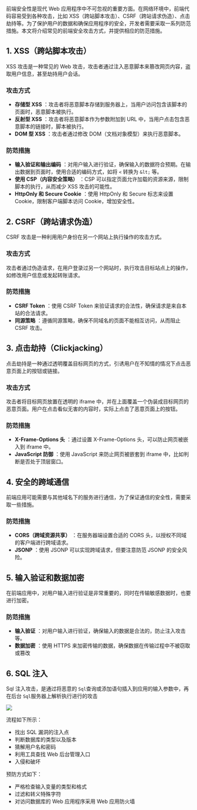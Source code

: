 前端安全性是现代 Web 应用程序中不可忽视的重要方面。在网络环境中，前端代码容易受到各种攻击，比如 XSS（跨站脚本攻击）、CSRF（跨站请求伪造）、点击劫持等。为了保护用户的数据和确保应用程序的安全，开发者需要采取一系列防范措施。本文将介绍常见的前端安全攻击方式，并提供相应的防范措施。

## 1. XSS（跨站脚本攻击）

XSS 攻击是一种常见的 Web 攻击，攻击者通过注入恶意脚本来篡改网页内容，盗取用户信息，甚至劫持用户会话。

### 攻击方式

- **存储型 XSS** ：攻击者将恶意脚本存储到服务器上，当用户访问包含该脚本的页面时，恶意脚本被执行。
- **反射型 XSS** ：攻击者将恶意脚本作为参数附加到 URL 中，当用户点击包含恶意脚本的链接时，脚本被执行。
- **DOM 型 XSS** ：攻击者通过修改 DOM（文档对象模型）来执行恶意脚本。

### 防范措施

- **输入验证和输出编码** ：对用户输入进行验证，确保输入的数据符合预期。在输出数据到页面时，使用合适的编码方式，如将 `<` 转换为 `&lt;` 等。
- **使用 CSP（内容安全策略）** ：CSP 可以指定页面允许加载的资源来源，限制脚本的执行，从而减少 XSS 攻击的可能性。
- **HttpOnly 和 Secure Cookie** ：使用 HttpOnly 和 Secure 标志来设置 Cookie，限制客户端脚本访问 Cookie，增加安全性。

## 2. CSRF（跨站请求伪造）

CSRF 攻击是一种利用用户身份在另一个网站上执行操作的攻击方式。

### 攻击方式

攻击者通过伪造请求，在用户登录过另一个网站时，执行攻击目标站点上的操作，如修改用户信息或发起转账请求。

### 防范措施

- **CSRF Token** ：使用 CSRF Token 来验证请求的合法性，确保请求是来自本站的合法请求。
- **同源策略** ：遵循同源策略，确保不同域名的页面不能相互访问，从而阻止 CSRF 攻击。

## 3. 点击劫持（Clickjacking）

点击劫持是一种通过透明覆盖目标网页的方式，引诱用户在不知情的情况下点击恶意页面上的按钮或链接。

### 攻击方式

攻击者将目标网页放置在透明的 iframe 中，并在上面覆盖一个伪装成目标网页的恶意页面。用户在点击看似无害的内容时，实际上点击了恶意页面上的按钮。

### 防范措施

- **X-Frame-Options 头** ：通过设置 X-Frame-Options 头，可以防止网页被嵌入到 iframe 中。
- **JavaScript 防御** ：使用 JavaScript 来防止网页被嵌套到 iframe 中，比如判断是否处于顶层窗口。

## 4. 安全的跨域通信

前端应用可能需要与其他域名下的服务进行通信，为了保证通信的安全性，需要采取一些措施。

### 防范措施

- **CORS（跨域资源共享）** ：在服务器端设置合适的 CORS 头，以授权不同域的客户端进行跨域请求。
- **JSONP** ：使用 JSONP 可以实现跨域请求，但要注意防范 JSONP 的安全风险。

## 5. 输入验证和数据加密

在前端应用中，对用户输入进行验证是非常重要的，同时在传输敏感数据时，也要进行加密。

### 防范措施

- **输入验证** ：对用户输入进行验证，确保输入的数据是合法的，防止注入攻击等。
- **数据加密** ：使用 HTTPS 来加密传输的数据，确保数据在传输过程中不被窃取或篡改

## 6. SQL 注入

Sql 注入攻击，是通过将恶意的 `Sql`查询或添加语句插入到应用的输入参数中，再在后台 `Sql`服务器上解析执行进行的攻击

![](https://static.vue-js.com/ead52fa0-8d1d-11eb-85f6-6fac77c0c9b3.png)

流程如下所示：

- 找出 SQL 漏洞的注入点
- 判断数据库的类型以及版本
- 猜解用户名和密码
- 利用工具查找 Web 后台管理入口
- 入侵和破坏

预防方式如下：

- 严格检查输入变量的类型和格式
- 过滤和转义特殊字符
- 对访问数据库的 Web 应用程序采用 Web 应用防火墙
